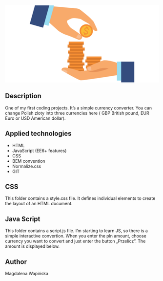 ![money image](images/changemoney.png)
## Description
One of my first coding projects. It’s a simple currency converter. 
You can change Polish zloty into three currencies here ( GBP British pound, EUR Euro or USD American dollar).

## Applied technologies
-	HTML
- JavaScript (EE6+ features)
- CSS
- BEM convention
-	Normalize.css
-	GIT

## CSS
This folder contains a style.css file. It defines individual elements to create the layout of an HTML document.

## Java Script
This folder contains a script.js file. I’m starting to learn JS, so there is a simple interactive convertion. When you enter the pln amount, choose currency you want to convert and just enter the button „Przelicz”. The amount is displayed below.

## Author
Magdalena Wapińska



